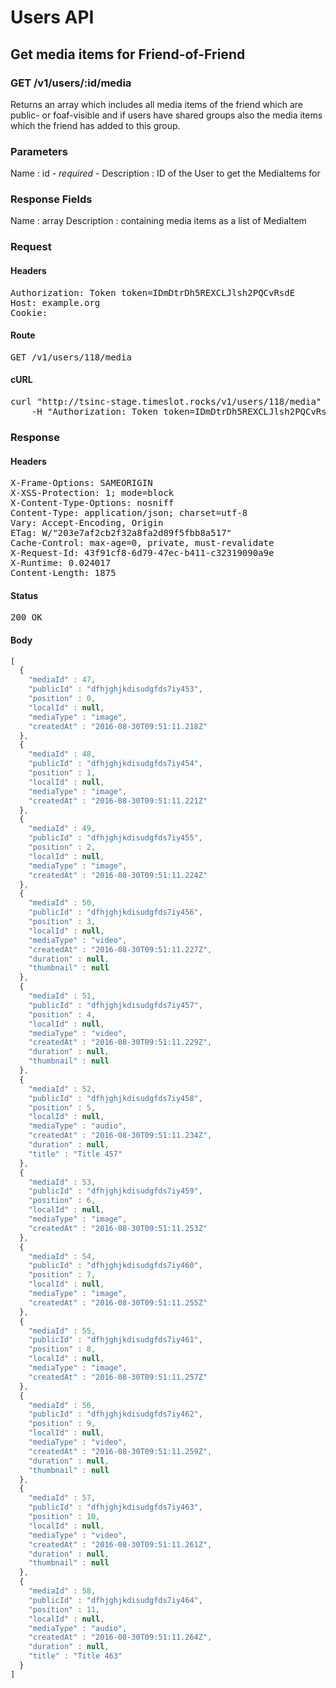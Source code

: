 # Users API

## Get media items for Friend-of-Friend

### GET /v1/users/:id/media

Returns an array which includes all media items of the friend which are public- or foaf-visible and if users have shared groups also the media items which the friend has added to this group.

### Parameters

Name : id *- required -*
Description : ID of the User to get the MediaItems for


### Response Fields

Name : array
Description : containing media items as a list of MediaItem

### Request

#### Headers

<pre>Authorization: Token token=IDmDtrDh5REXCLJlsh2PQCvRsdE
Host: example.org
Cookie: </pre>

#### Route

<pre>GET /v1/users/118/media</pre>

#### cURL

<pre class="request">curl &quot;http://tsinc-stage.timeslot.rocks/v1/users/118/media&quot; -X GET \
	-H &quot;Authorization: Token token=IDmDtrDh5REXCLJlsh2PQCvRsdE&quot;</pre>

### Response

#### Headers

<pre>X-Frame-Options: SAMEORIGIN
X-XSS-Protection: 1; mode=block
X-Content-Type-Options: nosniff
Content-Type: application/json; charset=utf-8
Vary: Accept-Encoding, Origin
ETag: W/&quot;203e7af2cb2f32a8fa2d89f5fbb8a517&quot;
Cache-Control: max-age=0, private, must-revalidate
X-Request-Id: 43f91cf8-6d79-47ec-b411-c32319090a9e
X-Runtime: 0.024017
Content-Length: 1875</pre>

#### Status

<pre>200 OK</pre>

#### Body

```javascript
[
  {
    "mediaId" : 47,
    "publicId" : "dfhjghjkdisudgfds7iy453",
    "position" : 0,
    "localId" : null,
    "mediaType" : "image",
    "createdAt" : "2016-08-30T09:51:11.218Z"
  },
  {
    "mediaId" : 48,
    "publicId" : "dfhjghjkdisudgfds7iy454",
    "position" : 1,
    "localId" : null,
    "mediaType" : "image",
    "createdAt" : "2016-08-30T09:51:11.221Z"
  },
  {
    "mediaId" : 49,
    "publicId" : "dfhjghjkdisudgfds7iy455",
    "position" : 2,
    "localId" : null,
    "mediaType" : "image",
    "createdAt" : "2016-08-30T09:51:11.224Z"
  },
  {
    "mediaId" : 50,
    "publicId" : "dfhjghjkdisudgfds7iy456",
    "position" : 3,
    "localId" : null,
    "mediaType" : "video",
    "createdAt" : "2016-08-30T09:51:11.227Z",
    "duration" : null,
    "thumbnail" : null
  },
  {
    "mediaId" : 51,
    "publicId" : "dfhjghjkdisudgfds7iy457",
    "position" : 4,
    "localId" : null,
    "mediaType" : "video",
    "createdAt" : "2016-08-30T09:51:11.229Z",
    "duration" : null,
    "thumbnail" : null
  },
  {
    "mediaId" : 52,
    "publicId" : "dfhjghjkdisudgfds7iy458",
    "position" : 5,
    "localId" : null,
    "mediaType" : "audio",
    "createdAt" : "2016-08-30T09:51:11.234Z",
    "duration" : null,
    "title" : "Title 457"
  },
  {
    "mediaId" : 53,
    "publicId" : "dfhjghjkdisudgfds7iy459",
    "position" : 6,
    "localId" : null,
    "mediaType" : "image",
    "createdAt" : "2016-08-30T09:51:11.253Z"
  },
  {
    "mediaId" : 54,
    "publicId" : "dfhjghjkdisudgfds7iy460",
    "position" : 7,
    "localId" : null,
    "mediaType" : "image",
    "createdAt" : "2016-08-30T09:51:11.255Z"
  },
  {
    "mediaId" : 55,
    "publicId" : "dfhjghjkdisudgfds7iy461",
    "position" : 8,
    "localId" : null,
    "mediaType" : "image",
    "createdAt" : "2016-08-30T09:51:11.257Z"
  },
  {
    "mediaId" : 56,
    "publicId" : "dfhjghjkdisudgfds7iy462",
    "position" : 9,
    "localId" : null,
    "mediaType" : "video",
    "createdAt" : "2016-08-30T09:51:11.259Z",
    "duration" : null,
    "thumbnail" : null
  },
  {
    "mediaId" : 57,
    "publicId" : "dfhjghjkdisudgfds7iy463",
    "position" : 10,
    "localId" : null,
    "mediaType" : "video",
    "createdAt" : "2016-08-30T09:51:11.261Z",
    "duration" : null,
    "thumbnail" : null
  },
  {
    "mediaId" : 58,
    "publicId" : "dfhjghjkdisudgfds7iy464",
    "position" : 11,
    "localId" : null,
    "mediaType" : "audio",
    "createdAt" : "2016-08-30T09:51:11.264Z",
    "duration" : null,
    "title" : "Title 463"
  }
]
```
